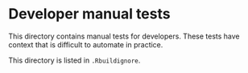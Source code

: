 # Developer manual tests

This directory contains manual tests for developers.
These tests have context that is difficult to automate in practice.

This directory is listed in `.Rbuildignore`.
